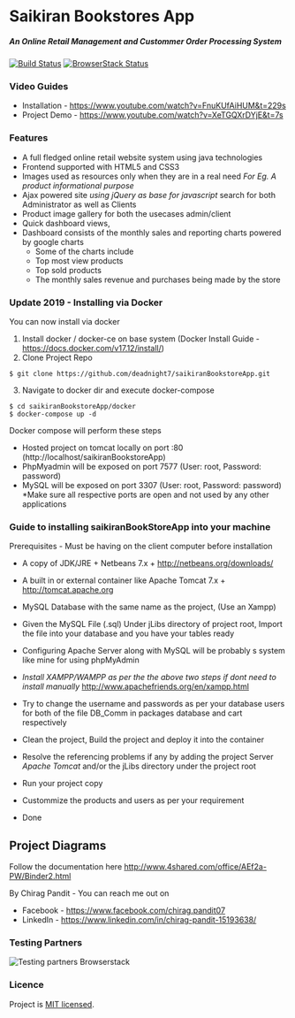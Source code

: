 # Saikiran Bookstores App
##### An Online Retail Management and Custommer Order Processing System

[![Build Status](https://travis-ci.org/deadnight7/saikiranBookstoreApp.svg?branch=master)](https://travis-ci.org/deadnight7/saikiranBookstoreApp)  [![BrowserStack Status](https://www.browserstack.com/automate/badge.svg?badge_key=ajZlR3RTa1JyVmhXcmJrRmwzL25DZkJCTDlaV2xWNXZYQWFhQXI4dmlWcz0tLTJLblVqb05QdWJKdG9BWHB6cTY2T1E9PQ==--ed4267af7f7bb087fe691047602a1d733b7d1e3f)](https://www.browserstack.com/automate/public-build/ajZlR3RTa1JyVmhXcmJrRmwzL25DZkJCTDlaV2xWNXZYQWFhQXI4dmlWcz0tLTJLblVqb05QdWJKdG9BWHB6cTY2T1E9PQ==--ed4267af7f7bb087fe691047602a1d733b7d1e3f)

### Video Guides  

* Installation - https://www.youtube.com/watch?v=FnuKUfAiHUM&t=229s
* Project Demo - https://www.youtube.com/watch?v=XeTGQXrDYjE&t=7s


### Features 
* A full fledged online retail website system using java technologies
* Frontend supported with HTML5 and CSS3 
* Images used as resources only when they are in a real need _For Eg. A product informational purpose_
* Ajax powered site _using jQuery as base for javascript_ search for both Administrator as well as Clients
* Product image gallery for both the usecases admin/client
* Quick dashboard views,
* Dashboard consists of the monthly sales and reporting charts powered by google charts
	* Some of the charts include 
	* Top most view products
	* Top sold products
	* The monthly sales revenue and purchases being made by the store
	

### Update 2019 - Installing via Docker
You can now install via docker
1) Install docker / docker-ce on base system (Docker Install Guide - https://docs.docker.com/v17.12/install/)
2) Clone Project Repo
```
$ git clone https://github.com/deadnight7/saikiranBookstoreApp.git
```
3) Navigate to docker dir and execute docker-compose
```
$ cd saikiranBookstoreApp/docker
$ docker-compose up -d
```

Docker compose will perform these steps
- Hosted project on tomcat locally on port :80 (http://localhost/saikiranBookstoreApp)
- PhpMyadmin will be exposed on port 7577 (User: root, Password: password)
- MySQL will be exposed on port 3307 (User: root, Password: password)
*Make sure all respective ports are open and not used by any other applications


### Guide to installing saikiranBookStoreApp into your machine
Prerequisites - Must be having on the client computer before installation

* A copy of JDK/JRE + Netbeans 7.x +
	http://netbeans.org/downloads/
	
* A built in or external container like Apache Tomcat 7.x +
	http://tomcat.apache.org
	
* MySQL Database with the same name as the project, (Use an Xampp)
* Given the MySQL File (.sql) Under jLibs directory of project root, Import the file into your database and you have your tables ready
* Configuring Apache Server along with MySQL will be probably s system like mine for using phpMyAdmin
* _Install XAMPP/WAMPP as per the the above two steps if dont need to install manually_
	http://www.apachefriends.org/en/xampp.html
* Try to change the username and passwords as per your database users for both of the file DB_Comm in packages database and cart respectively 
	
* Clean the project, Build the project and deploy it into the container
* Resolve the referencing problems if any by adding the project Server _Apache Tomcat_ and/or the jLibs directory under the project root
* Run your project copy
* Custommize the products and users as per your requirement
* Done

## Project Diagrams
Follow the documentation here
http://www.4shared.com/office/AEf2a-PW/Binder2.html

By Chirag Pandit - 
You can reach me out on 
* Facebook - https://www.facebook.com/chirag.pandit07
* LinkedIn - https://www.linkedin.com/in/chirag-pandit-15193638/

### Testing Partners

![Testing partners Browserstack](/web/images/logo/Browserstack-logo1.png)

### Licence
Project is [MIT licensed](./LICENSE).

